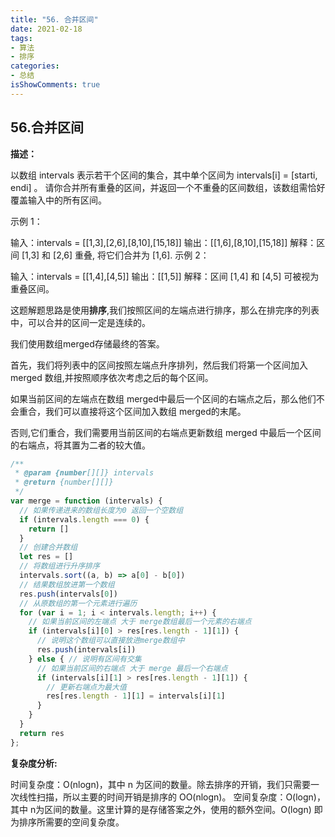 ```yaml
---
title: "56. 合并区间"
date: 2021-02-18
tags:
- 算法
- 排序
categories:
- 总结
isShowComments: true
---
```


## 56.合并区间

**描述：**

以数组 intervals 表示若干个区间的集合，其中单个区间为 intervals[i] = [starti, endi] 。
请你合并所有重叠的区间，并返回一个不重叠的区间数组，该数组需恰好覆盖输入中的所有区间。

示例 1：

输入：intervals = [[1,3],[2,6],[8,10],[15,18]]
输出：[[1,6],[8,10],[15,18]]
解释：区间 [1,3] 和 [2,6] 重叠, 将它们合并为 [1,6].
示例 2：

输入：intervals = [[1,4],[4,5]]
输出：[[1,5]]
解释：区间 [1,4] 和 [4,5] 可被视为重叠区间。

这题解题思路是使用**排序**,我们按照区间的左端点进行排序，那么在排完序的列表中，可以合并的区间一定是连续的。

我们使用数组merged存储最终的答案。

首先，我们将列表中的区间按照左端点升序排列，然后我们将第一个区间加入 merged 数组,并按照顺序依次考虑之后的每个区间。

如果当前区间的左端点在数组 merged中最后一个区间的右端点之后，那么他们不会重合，我们可以直接将这个区间加入数组 merged的末尾。

否则,它们重合，我们需要用当前区间的右端点更新数组 merged 中最后一个区间的右端点，将其置为二者的较大值。

```javascript
/**
 * @param {number[][]} intervals
 * @return {number[][]}
 */
var merge = function (intervals) {
  // 如果传递进来的数组长度为0 返回一个空数组
  if (intervals.length === 0) {
    return []
  }
  // 创建合并数组
  let res = []
  // 将数组进行升序排序
  intervals.sort((a, b) => a[0] - b[0])
  // 结果数组放进第一个数组
  res.push(intervals[0])
  // 从原数组的第一个元素进行遍历
  for (var i = 1; i < intervals.length; i++) {
    // 如果当前区间的左端点 大于 merge数组最后一个元素的右端点
    if (intervals[i][0] > res[res.length - 1][1]) {
      // 说明这个数组可以直接放进merge数组中
      res.push(intervals[i])
    } else { // 说明有区间有交集
      // 如果当前区间的右端点 大于 merge 最后一个右端点
      if (intervals[i][1] > res[res.length - 1][1]) {
        // 更新右端点为最大值
        res[res.length - 1][1] = intervals[i][1]
      }
    }
  }
  return res
};
```

**复杂度分析:**

时间复杂度：O(nlogn)，其中 n 为区间的数量。除去排序的开销，我们只需要一次线性扫描，所以主要的时间开销是排序的 OO(nlogn)。
空间复杂度：O(logn)，其中 n为区间的数量。这里计算的是存储答案之外，使用的额外空间。O(logn) 即为排序所需要的空间复杂度。